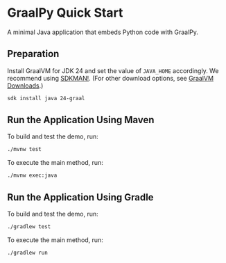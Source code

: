 # GraalPy Quick Start

A minimal Java application that embeds Python code with GraalPy.

## Preparation

Install GraalVM for JDK 24 and set the value of `JAVA_HOME` accordingly.
We recommend using [SDKMAN!](https://sdkman.io/). (For other download options, see [GraalVM Downloads](https://www.graalvm.org/downloads/).)

```bash
sdk install java 24-graal
```

## Run the Application Using Maven

To build and test the demo, run:

```bash
./mvnw test
```

To execute the main method, run:

```bash
./mvnw exec:java
```

## Run the Application Using Gradle

To build and test the demo, run:

```bash
./gradlew test
```

To execute the main method, run:

```bash
./gradlew run
```

